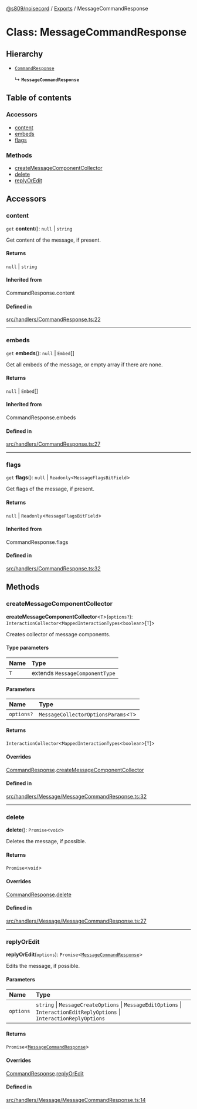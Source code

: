 [@s809/noisecord](../README.md) / [Exports](../modules.md) / MessageCommandResponse

# Class: MessageCommandResponse

## Hierarchy

- [`CommandResponse`](CommandResponse.md)

  ↳ **`MessageCommandResponse`**

## Table of contents

### Accessors

- [content](MessageCommandResponse.md#content)
- [embeds](MessageCommandResponse.md#embeds)
- [flags](MessageCommandResponse.md#flags)

### Methods

- [createMessageComponentCollector](MessageCommandResponse.md#createmessagecomponentcollector)
- [delete](MessageCommandResponse.md#delete)
- [replyOrEdit](MessageCommandResponse.md#replyoredit)

## Accessors

### content

`get` **content**(): ``null`` \| `string`

Get content of the message, if present.

#### Returns

``null`` \| `string`

#### Inherited from

CommandResponse.content

#### Defined in

[src/handlers/CommandResponse.ts:22](https://github.com/s809/noisecord/blob/5e7fdcd/src/handlers/CommandResponse.ts#L22)

___

### embeds

`get` **embeds**(): ``null`` \| `Embed`[]

Get all embeds of the message, or empty array if there are none.

#### Returns

``null`` \| `Embed`[]

#### Inherited from

CommandResponse.embeds

#### Defined in

[src/handlers/CommandResponse.ts:27](https://github.com/s809/noisecord/blob/5e7fdcd/src/handlers/CommandResponse.ts#L27)

___

### flags

`get` **flags**(): ``null`` \| `Readonly`<`MessageFlagsBitField`\>

Get flags of the message, if present.

#### Returns

``null`` \| `Readonly`<`MessageFlagsBitField`\>

#### Inherited from

CommandResponse.flags

#### Defined in

[src/handlers/CommandResponse.ts:32](https://github.com/s809/noisecord/blob/5e7fdcd/src/handlers/CommandResponse.ts#L32)

## Methods

### createMessageComponentCollector

**createMessageComponentCollector**<`T`\>(`options?`): `InteractionCollector`<`MappedInteractionTypes`<`boolean`\>[`T`]\>

Creates collector of message components.

#### Type parameters

| Name | Type |
| :------ | :------ |
| `T` | extends `MessageComponentType` |

#### Parameters

| Name | Type |
| :------ | :------ |
| `options?` | `MessageCollectorOptionsParams`<`T`\> |

#### Returns

`InteractionCollector`<`MappedInteractionTypes`<`boolean`\>[`T`]\>

#### Overrides

[CommandResponse](CommandResponse.md).[createMessageComponentCollector](CommandResponse.md#createmessagecomponentcollector)

#### Defined in

[src/handlers/Message/MessageCommandResponse.ts:32](https://github.com/s809/noisecord/blob/5e7fdcd/src/handlers/Message/MessageCommandResponse.ts#L32)

___

### delete

**delete**(): `Promise`<`void`\>

Deletes the message, if possible.

#### Returns

`Promise`<`void`\>

#### Overrides

[CommandResponse](CommandResponse.md).[delete](CommandResponse.md#delete)

#### Defined in

[src/handlers/Message/MessageCommandResponse.ts:27](https://github.com/s809/noisecord/blob/5e7fdcd/src/handlers/Message/MessageCommandResponse.ts#L27)

___

### replyOrEdit

**replyOrEdit**(`options`): `Promise`<[`MessageCommandResponse`](MessageCommandResponse.md)\>

Edits the message, if possible.

#### Parameters

| Name | Type |
| :------ | :------ |
| `options` | `string` \| `MessageCreateOptions` \| `MessageEditOptions` \| `InteractionEditReplyOptions` \| `InteractionReplyOptions` |

#### Returns

`Promise`<[`MessageCommandResponse`](MessageCommandResponse.md)\>

#### Overrides

[CommandResponse](CommandResponse.md).[replyOrEdit](CommandResponse.md#replyoredit)

#### Defined in

[src/handlers/Message/MessageCommandResponse.ts:14](https://github.com/s809/noisecord/blob/5e7fdcd/src/handlers/Message/MessageCommandResponse.ts#L14)
